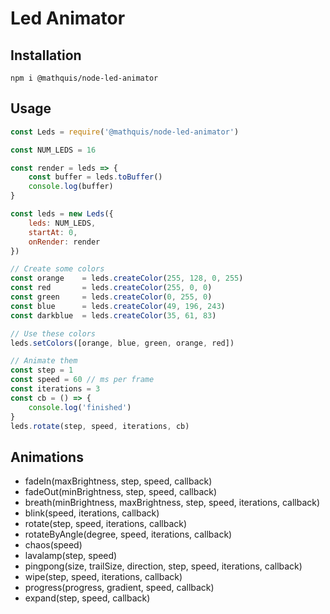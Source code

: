 # Led Animator

## Installation

`npm i @mathquis/node-led-animator`

## Usage

```javascript
const Leds = require('@mathquis/node-led-animator')

const NUM_LEDS = 16

const render = leds => {
    const buffer = leds.toBuffer()
    console.log(buffer)
}

const leds = new Leds({
    leds: NUM_LEDS,
    startAt: 0,
    onRender: render
})

// Create some colors
const orange    = leds.createColor(255, 128, 0, 255)
const red       = leds.createColor(255, 0, 0)
const green     = leds.createColor(0, 255, 0)
const blue      = leds.createColor(49, 196, 243)
const darkblue  = leds.createColor(35, 61, 83)

// Use these colors
leds.setColors([orange, blue, green, orange, red])

// Animate them
const step = 1
const speed = 60 // ms per frame
const iterations = 3
const cb = () => {
    console.log('finished')
}
leds.rotate(step, speed, iterations, cb)

```

## Animations

- fadeIn(maxBrightness, step, speed, callback)
- fadeOut(minBrightness, step, speed, callback)
- breath(minBrightness, maxBrightness, step, speed, iterations, callback)
- blink(speed, iterations, callback)
- rotate(step, speed, iterations, callback)
- rotateByAngle(degree, speed, iterations, callback)
- chaos(speed)
- lavalamp(step, speed)
- pingpong(size, trailSize, direction, step, speed, iterations, callback)
- wipe(step, speed, iterations, callback)
- progress(progress, gradient, speed, callback)
- expand(step, speed, callback)